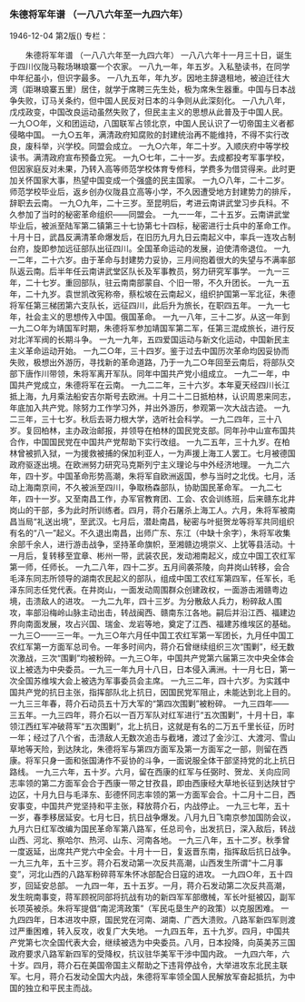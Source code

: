 ### 朱德将军年谱  （一八八六年至一九四六年）

1946-12-04
第2版()
专栏：

　　朱德将军年谱
    （一八八六年至一九四六年）
    一八八六年十一月三十日，诞生于四川仪陇马鞍场琳琅寨一个农家。
    一八九一年，年五岁。入私塾读书，在同学中年纪虽小，但识字最多。
    一八九五年，年九岁。因地主辞退租地，被迫迁往大湾（距琳琅寨五里）居住，就学于席聘三先生处，极为席朱生器重。中国与日本战争失败，订马关条约，但中国人民反对日本的斗争则从此深刻化。
    一八九八年，戊戍政变，中国改良运动虽然失败了，但民主主义的思想从此普及于中国人民。
    一九○○年，义和团运动，八国联军占领北京，中国人民认识了一切帝国主义者都侵略中国。
    一九○五年，满清政府知腐败的封建统治再不能维持，不得不实行改良，废科举，兴学校。同盟会成立。
    一九○六年，年二十岁。入顺庆府中等学校读书。满清政府宣布预备立宪。
    一九○七年，二十一岁。去成都投考军事学校，但因家庭反对未果，乃转入高等师范学校体育专修科，学费多为借贷得来。此时更加关怀国家大事，热望中国变成一个强盛的民主国家。
    一九○八年，二十二岁。师范学校毕业后，返乡创办仪陇县立高等小学，不久因遭受地方封建势力的排斥，辞职去云南。
    一九○九年，二十三岁。至昆明后，考进云南讲武堂习步兵科。不久参加了当时的秘密革命组织——同盟会。
    一九一一年，二十五岁。云南讲武堂毕业后，被派至陆军第二镇第三十七协第七十四标，秘密进行士兵中的革命工作。十月十日，武昌反满清革命爆发后，在旧历九月九日云南起义中，率兵一连攻占制台府，旋即参加远征部队出征四川。全国革命运动的发展，迫使清帝退位。
    一九一二年，二十六岁。由于革命与封建势力妥协，三月间抱着很大的失望与不满率部队返云南。后半年任云南讲武堂区队长及军事教员，努力研究军事学。
    一九一三年，二十七岁。重回部队，驻云南南部蒙自、个旧一带，不久升团长。
    一九一五年，二十九岁。袁世凯改宪称帝，蔡松坡在云南起义，组织护国第一军北征，朱德将军任第三梯团第六支队长，远征四川，此后升为旅长，在职四五年。
    一九一七年，社会主义的思想传入中国。俄国革命。
    一九一八年，三十二岁。从这一年到一九二○年为靖国军时期，朱德将军参加靖国军第二军，任第三混成旅长，进行反对北洋军阀的长期斗争。
    一九一九年，五四爱国运动与新文化运动，中国新民主主义革命运动开始。
    一九二○年，三十四岁。鉴于过去中国历次革命均因妥协而失败，极想出外游历，寻找新的革命道路，乃于一九二○年回至云南后，将部队交部下唐作川带领，朱将军离开军队。同年中国共产党小组成立。
    一九二一年，中国共产党成立，朱德将军在云南。
    一九二二年，三十六岁。本年夏天经四川长江抵上海，九月乘法船安吉尔斯号去欧洲。十月二十二日抵柏林，认识周恩来同志，年底加入共产党。除努力工作学习外，并出外游历，参观第一次大战古迹。
    一九二三年，三十七岁。秋后去哥力根大学，选听社会科学。
    一九二四年，三十八岁。复回柏林，主办政治邮报，并领导在柏林的国民党支部。同年孙中山宣布国共合作，中国国民党在中国共产党帮助下实行改组。
    一九二五年，三十九岁。在柏林曾被抓入狱，一为援救被捕的保加利亚人，一为声援上海工人罢工。七月被德国政府驱逐出境。在欧洲努力研究马克斯列宁主义理论与中外经济地理。
    一九二六年，四十岁。中国革命形势高潮，朱将军自欧洲返国，参与当时之北伐。七月，活动上海南京间，不久被派至四川，争取杨森部队，协助国民革命军。
    一九二七年，四十一岁。又至南昌工作，办军官教育团、工会、农会训练班，后来赣东北井岗山的干部，多为此时所训练者。四月，蒋介石屠杀上海工人。六月，朱将军被南昌当局“礼送出境”，至武汉。七月后，潜赴南昌，秘密与叶挺贺龙等将军共同组织有名的“八一”起义。不久退出南昌，出师广东、东江（中缺十余字），朱将军收集余部千余人，进行游击战争，坚持革命旗帜，至湘赣边境崇义、上犹等县活动。十一月后，复转移至宜章、彬州一带，武装农民，发动湘南起义，成立中国工农红军第一师，任师长。
    一九二八年，四十二岁。五月间袭茶陵，向井岗山转移，会合毛泽东同志所领导的湖南农民起义的部队，组成中国工农红军第四军，任军长，毛泽东同志任党代表。在井岗山，一面发动周围群众创建政权，一面游击湘赣粤边境，击溃敌人的进攻。
    一九二九年，四十三岁。为分散敌人兵力，粉碎敌人围攻，率部沿梅岭山脉主动出击，转战闽西、赣南东江各地。嗣后并沿江西、福建边界向南面发展，攻占兴国、瑞金、龙岩等地，奠定了江西、福建苏维埃区的基础。
    一九三○——三一年。一九三○年六月任中国工农红军第一军团长，九月任中国工农红军第一方面军总司令。一年多时间内，蒋介石曾继续组织三次“围剿”，经无数次激战，三次“围剿”均被粉碎。一九三○年，中国共产党第六届第三次中央全体会议上被选为中央委员。一九三一年九月十八日，日本侵入满洲。十一月七日，第一次全国苏维埃大会上被选为军事委员会主席。
    一九三二年，四十六岁。为实践中国共产党的抗日主张，指挥部队北上抗日，因国民党军阻止，未能达到北上目的。
    一九三三年春，蒋介石动员五十万大军的“第四次围剿”被粉碎。
    一九三四年——三五年。一九三四年，蒋介石以一百万军队对红军进行“五次围剿”，十月十日，率领江西红军冲破蒋军“五次围剿”，北上抗日，这就是有名的二万五千里长征，历时一年；经过了八个省，击溃敌人无数次追击与截堵，渡过了金沙江、大渡河、雪山草地等天险，到达陕北，朱德将军与第四方面军及第一方面军之一部，则留在西康。将军只身一面和张国涛作不妥协的斗争，一面说服全体干部坚持党的北上抗日路线。
    一九三六年，五十岁。六月，留在西康的红军与任弼时、贺龙、关向应同志率领的第二方面军会合于西康一带之甘孜县，即由西康经大草地长征到达陕甘宁边区，十月九日与毛泽东、彭德怀同志率领的第一方面军会合。十二月十二日，西安事变，中国共产党坚持和平主张，释放蒋介石，内战停止。
    一九三七年，五十一岁，春季移居延安。七月七日，抗日战争爆发。八月九日飞南京参加国防会议，九月六日红军改编为国民革命军第八路军，任总司令，出发抗日，深入敌后，转战山西、河北、察哈尔、热河、山东、河南各地。
    一九三八年，五十二岁。秋季曾一度返延，出席共产党六中全会。十月十一日，复返晋东南，指挥敌后抗日战争。
    一九三九年，五十三岁。蒋介石发动第一次反共高潮，山西发生所谓“十二月事变”，河北山西的八路军粉碎蒋军朱怀冰部配合日寇的进攻。
    一九四○年，五十四岁，回延安总部。
    一九四一年，五十五岁。一月，蒋介石发动第二次反共高潮，发生皖南事变，蒋军顾祝同部将抗战有功的新四军军部缴械，军长叶挺被囚，副军长项英被杀。朱将军提倡“南泥湾政策”（军民屯垦生产的政策）以克服困难。
    一九四四年，日本进攻中原，国民党在河南、湖南、广西大溃败。八路军新四军则渡过严重困难，转入反攻，收复广大失地。
    一九四五年，五十九岁。四月，中国共产党第七次全国代表大会，继续被选为中央委员。八月，日本投降，向英美苏三国政府要求八路军新四军的受降权，抗议驻华美军干涉中国内政。
    一九四六年，六十岁。四月，蒋介石在美国帝国主义帮助之下违背停战令，大举进攻东北民主联军。七月，蒋介石发动全国大内战，朱德将军率领全国人民解放军奋起抵抗，为中国的独立和平民主而战。
